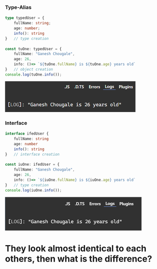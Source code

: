 ### Type-Alias  
```typescript
type typedUser = {
    fullName: string;
    age: number;
    info(): string    
}   // type creation

const tuOne: typedUser = {
    fullName: "Ganesh Chougale",
    age: 26,
    info: ()=> `${tuOne.fullName} is ${tuOne.age} years old`
}   // object creation
console.log(tuOne.info());
```  
![33](../../Assets/Images/0133.PNG)  

### Interface  
```typescript
interface ifedUser {
    fullName: string
    age: number
    info(): string
}   // interface creation

const iuOne: ifedUser = {
    fullName: "Ganesh Chougale",
    age: 26,
    info: ()=> `${iuOne.fullName} is ${iuOne.age} years old`
}   // type creation
console.log(iuOne.info());
```  
![34](../../Assets/Images/0134.PNG)  

# They look almost identical to each others, then what is the difference?  